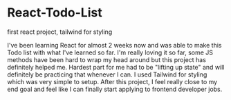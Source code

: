 # React-Todo-List
first react project, tailwind for styling

I've been learning React for almost 2 weeks now and was able to make
this Todo list with what I've learned so far. I'm really loving it so
far, some JS methods have been hard to wrap my head around but this project
has definitely helped me. Hardest part for me had to be "lifting up state" 
and will definitely be practicing that whenever I can. I used Tailwind
for styling which was very simple to setup. After this project, I feel really
close to my end goal and feel like I can finally start applying to frontend
developer jobs.
